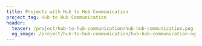 ```yaml
---
title: Projects with Hub to Hub Communication
project_tag: Hub to Hub Communication
header:
  teaser: /project/hub-to-hub-communication/hub-hub-communication.png
  og_image: /project/hub-to-hub-communication/hub-hub-communication-og.png
---
```


